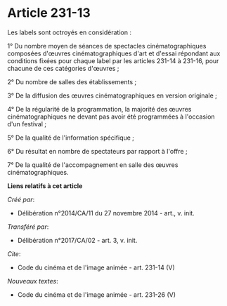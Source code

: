 # Article 231-13

Les labels sont octroyés en considération : 

1° Du nombre moyen de séances de spectacles cinématographiques composées d'œuvres cinématographiques d'art et d'essai
répondant aux conditions fixées pour chaque label par les articles 231-14 à 231-16, pour chacune de ces catégories
d'œuvres ; 

2° Du nombre de salles des établissements ; 

3° De la diffusion des œuvres cinématographiques en version originale ; 

4° De la régularité de la programmation, la majorité des œuvres cinématographiques ne devant pas avoir été programmées à
l'occasion d'un festival ; 

5° De la qualité de l'information spécifique ; 

6° Du résultat en nombre de spectateurs par rapport à l'offre ; 

7° De la qualité de l'accompagnement en salle des œuvres cinématographiques.

**Liens relatifs à cet article**

_Créé par_:

  - Délibération n°2014/CA/11 du 27 novembre 2014 - art., v. init.

_Transféré par_:

  - Délibération n°2017/CA/02 - art. 3, v. init.

_Cite_:

  - Code du cinéma et de l'image animée - art. 231-14 (V)

_Nouveaux textes_:

  - Code du cinéma et de l'image animée - art. 231-26 (V)
